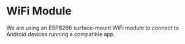 # WiFi Module

We are using an ESP8266 surface-mount WiFi module to connect to Android devices running a compatible app.
